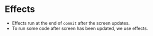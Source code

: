 # Effects

- Effects run at the end of `commit` after the screen updates.
- To  run some code after screen has been updated, we use effects.
